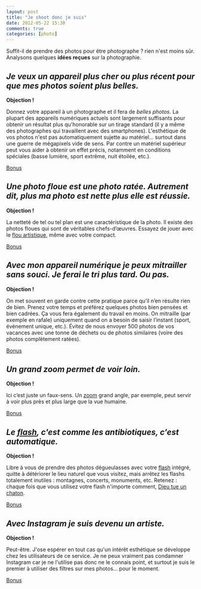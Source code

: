 ```yaml
---
layout: post
title: "Je shoot donc je suis"
date: 2012-05-22 15:30
comments: true
categories: [photo]
---
```

Suffit-il de prendre des photos pour être photographe ? rien n'est moins sûr.  
Analysons quelques __idées reçues__ sur la photographie.
<!--more-->
_Je veux un appareil plus cher ou plus récent pour que mes photos soient plus belles._
----
__Objection !__

Donnez votre appareil à un photographe et il fera de _belles photos_. La plupart des appareils numériques actuels sont largement suffisants pour obtenir un résultat plus qu'honorable sur un tirage standard (il y a même des photographes qui travaillent avec des smartphones). L'esthétique de vos photos n'est pas automatiquement sujette au matériel... surtout dans une guerre de mégapixels vide de sens. Par contre un matériel supérieur peut vous aider à obtenir un effet précis, notamment en conditions spéciales (basse lumière, sport extrême, nuit étoilée, etc.).

[Bonus](http://youarenotaphotographer.com/)

_Une photo floue est une photo ratée. Autrement dit, plus ma photo est nette plus elle est réussie._
----
__Objection !__

La netteté de tel ou tel plan est une caractéristique de la photo. Il existe des photos floues qui sont de véritables chefs-d’œuvres. Essayez de jouer avec le [flou artistique](http://www.fujifilm.fr/www/e-magazine/fiches-pratiques/utiliser-flou-artistique.jsp), même avec votre compact.

[Bonus](http://www.psdisasters.com/)

_Avec mon appareil numérique je peux mitrailler sans souci. Je ferai le tri plus tard. Ou pas._
----
__Objection !__

On met souvent en garde contre cette pratique parce qu’il n’en résulte rien de bien. Prenez votre temps et préférez quelques photos bien pensées et bien cadrées. Ça vous fera également du travail en moins. On mitraille (par exemple en rafale) uniquement quand on a besoin de saisir l’instant (sport, événement unique, etc.). Évitez de nous envoyer 500 photos de vos vacances avec une tonne de déchets ou de photos similaires (voire des photos complètement ratées).

[Bonus](http://www.lense.fr/2012/05/09/you-suck-at-photoshop-est-de-retour/)

_Un grand zoom permet de voir loin._
----
__Objection !__

Ici c’est juste un faux-sens. Un [zoom](http://fr.wikipedia.org/wiki/Zoom) grand angle, par exemple, peut servir à voir plus près et plus large que la vue humaine.

[Bonus](http://www.wired.com/rawfile/2012/03/10-photographers-you-should-ignore/)

_Le [flash](http://www.lesnumeriques.com/appareil-photo-numerique/photo-flash-integre-a919.html), c'est comme les antibiotiques, c'est automatique._
----
__Objection !__

Libre à vous de prendre des photos dégueulasses avec votre [flash](http://www.vincent-rousseau.com/index.php?option=com_content&view=article&id=59&Itemid=59) intégré, quitte à détériorer le lieu naturel que vous visitez, mais arrêtez les flashs totalement inutiles : montagnes, concerts, monuments, etc. Retenez : chaque fois que vous utilisez votre flash n'importe comment, [Dieu tue un chaton](http://desencyclopedie.wikia.com/wiki/Comment_tuer_votre_chat_de_compagnie).

[Bonus](http://mybadparent.com/)

_Avec Instagram je suis devenu un artiste._
----
__Objection !__

Peut-être. J'ose espérer en tout cas qu'un intérêt esthétique se développe chez les utilisateurs de ce service. Je ne peux vraiment pas condamner Instagram car je ne l'utilise pas donc ne le connais point, et surtout je suis le premier à utiliser des filtres sur mes photos... pour le moment.

[Bonus](http://boobstagram.fr/)
